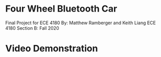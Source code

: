 # Four Wheel Bluetooth Car
Final Project for ECE 4180
By: Matthew Ramberger and Keith Liang
ECE 4180 Section B: Fall 2020
# Video Demonstration

